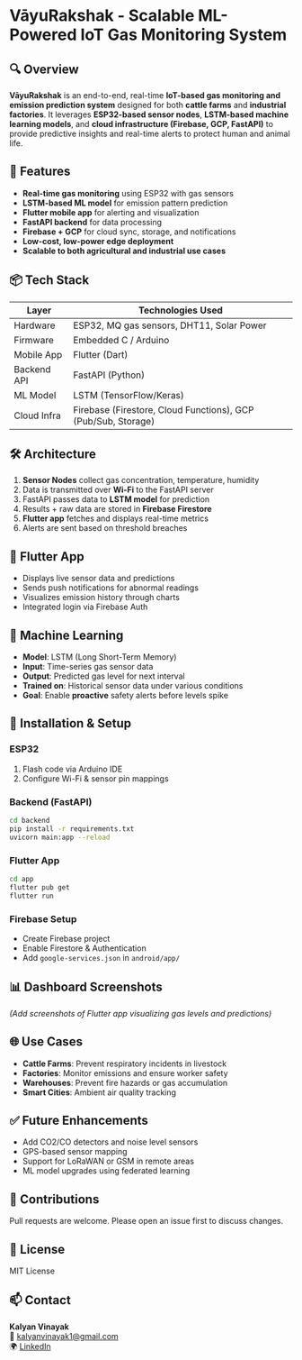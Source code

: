 # VāyuRakshak - Scalable ML-Powered IoT Gas Monitoring System

## 🔍 Overview
**VāyuRakshak** is an end-to-end, real-time **IoT-based gas monitoring and emission prediction system** designed for both **cattle farms** and **industrial factories**. It leverages **ESP32-based sensor nodes**, **LSTM-based machine learning models**, and **cloud infrastructure (Firebase, GCP, FastAPI)** to provide predictive insights and real-time alerts to protect human and animal life.

## 🚀 Features
* **Real-time gas monitoring** using ESP32 with gas sensors
* **LSTM-based ML model** for emission pattern prediction
* **Flutter mobile app** for alerting and visualization
* **FastAPI backend** for data processing
* **Firebase + GCP** for cloud sync, storage, and notifications
* **Low-cost, low-power edge deployment**
* **Scalable to both agricultural and industrial use cases**

## 📦 Tech Stack

| Layer | Technologies Used |
|-------|------------------|
| Hardware | ESP32, MQ gas sensors, DHT11, Solar Power |
| Firmware | Embedded C / Arduino |
| Mobile App | Flutter (Dart) |
| Backend API | FastAPI (Python) |
| ML Model | LSTM (TensorFlow/Keras) |
| Cloud Infra | Firebase (Firestore, Cloud Functions), GCP (Pub/Sub, Storage) |

## 🛠 Architecture
1. **Sensor Nodes** collect gas concentration, temperature, humidity
2. Data is transmitted over **Wi-Fi** to the FastAPI server
3. FastAPI passes data to **LSTM model** for prediction
4. Results + raw data are stored in **Firebase Firestore**
5. **Flutter app** fetches and displays real-time metrics
6. Alerts are sent based on threshold breaches

## 📲 Flutter App
* Displays live sensor data and predictions
* Sends push notifications for abnormal readings
* Visualizes emission history through charts
* Integrated login via Firebase Auth

## 🧠 Machine Learning
* **Model**: LSTM (Long Short-Term Memory)
* **Input**: Time-series gas sensor data
* **Output**: Predicted gas level for next interval
* **Trained on**: Historical sensor data under various conditions
* **Goal**: Enable **proactive** safety alerts before levels spike

## 🔧 Installation & Setup

### ESP32
1. Flash code via Arduino IDE
2. Configure Wi-Fi & sensor pin mappings

### Backend (FastAPI)
```bash
cd backend
pip install -r requirements.txt
uvicorn main:app --reload
```

### Flutter App
```bash
cd app
flutter pub get
flutter run
```

### Firebase Setup
* Create Firebase project
* Enable Firestore & Authentication
* Add `google-services.json` in `android/app/`

## 📊 Dashboard Screenshots
*(Add screenshots of Flutter app visualizing gas levels and predictions)*

## 🌐 Use Cases
* **Cattle Farms**: Prevent respiratory incidents in livestock
* **Factories**: Monitor emissions and ensure worker safety
* **Warehouses**: Prevent fire hazards or gas accumulation
* **Smart Cities**: Ambient air quality tracking

## ✅ Future Enhancements
* Add CO2/CO detectors and noise level sensors
* GPS-based sensor mapping
* Support for LoRaWAN or GSM in remote areas
* ML model upgrades using federated learning

## 🤝 Contributions
Pull requests are welcome. Please open an issue first to discuss changes.

## 📄 License
MIT License

## 📫 Contact
**Kalyan Vinayak**  
📧 kalyanvinayak1@gmail.com  
🌍 [LinkedIn](https://linkedin.com/in/kalyanvinayak)
